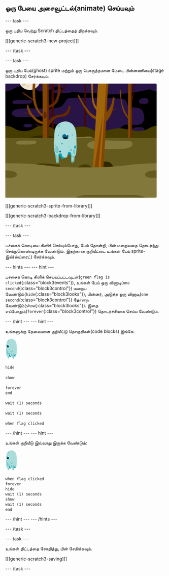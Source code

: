 ## ஒரு பேயை அசைவூட்டல்(animate) செய்யவும்

\--- task \---

ஒரு புதிய வெற்று Scratch திட்டத்தைத் திறக்கவும்.

[[[generic-scratch3-new-project]]]

\--- /task \---

\--- task \---

ஒரு புதிய பேய்(ghost) sprite மற்றும் ஒரு பொருத்தமான மேடை பின்னணியை(stage backdrop) சேர்க்கவும்.

![திரைப்பிடிப்பு](images/ghost-ghost.png)

[[[generic-scratch3-sprite-from-library]]]

[[[generic-scratch3-backdrop-from-library]]]

\--- /task \---

\--- task \---

பச்சைக் கொடியை கிளிக் செய்யும்போது, பேய் தோன்றி, பின் மறைவதை தொடர்ந்து செய்துகொண்டிருக்க வேண்டும். இதற்கான குறியீட்டை உங்கள் பேய் sprite-இல்(ஸ்ப்ரைட்) சேர்க்கவும்.

\--- hints \--- \--- hint \---

பச்சைக் கொடி கிளிக் செய்யப்பட்டவுடன்(`green flag is clicked`{:class="block3events"}), உங்கள் பேய் ஒரு வினாடி(`one second`{:class="block3control"}) மறைய வேண்டும்(`hide`{:class="block3looks"}), பின்னர், அடுத்த ஒரு வினாடி(`one second`{:class="block3control"}) தோன்ற வேண்டும்(`show`{:class="block3looks"}). இதை எப்போதும்(`forever`{:class="block3control"}) தொடர்ச்சியாக செய்ய வேண்டும்.

\--- /hint \--- \--- hint \---

உங்களுக்கு தேவையான குறியீட்டு தொகுதிகள்(code blocks) இங்கே:

![பேய்-sprite](images/ghost-sprite.png)

```blocks3
hide

show

forever
end

wait (1) seconds

wait (1) seconds

when flag clicked
```

\--- /hint \--- \--- hint \---

உங்கள் குறியீடு இவ்வாறு இருக்க வேண்டும்:

![பேய்-sprite](images/ghost-sprite.png)

```blocks3
when flag clicked
forever
hide
wait (1) seconds
show
wait (1) seconds
end
```

\--- /hint \--- \--- /hints \---

\--- /task \---

\--- task \---

உங்கள் திட்டத்தை சோதித்து, பின் சேமிக்கவும்.

[[[generic-scratch3-saving]]]

\--- /task \---